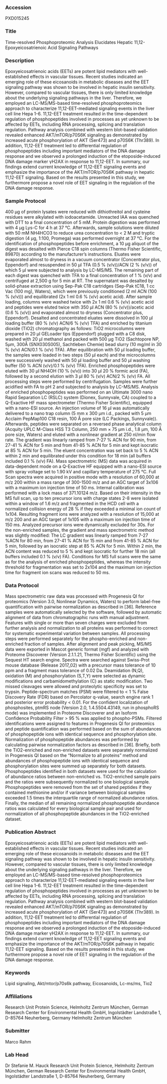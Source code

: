 ### Accession
PXD015245

### Title
Time-resolved Phosphoproteomic Analysis Elucidates Hepatic 11,12-Epoxyeicosatrienoic Acid Signaling Pathways

### Description
Epoxyeicosatrienoic acids (EETs) are potent lipid mediators with well-established effects in vascular tissues. Recent studies indicated an emerging role of these eicosanoids in metabolic diseases and the EET signaling pathway was shown to be involved in hepatic insulin sensitivity. However, compared to vascular tissues, there is only limited knowledge about the underlying signaling pathways in the liver. Therefore, we employed an LC-MS/MS-based time-resolved phosphoproteomics approach to characterize 11,12-EET-mediated signaling events in the liver cell line Hepa 1-6. 11,12-EET treatment resulted in the time-dependent regulation of phosphopeptides involved in processes as yet unknown to be affected by EETs, including RNA processing, splicing and translation regulation. Pathway analysis combined with western blot-based validation revealed enhanced AKT/mTOR/p70S6K signaling as demonstrated by increased acute phosphorylation of AKT (Ser473) and p70S6K (Thr389). In addition, 11,12-EET treatment led to differential regulation of phosphopeptides including important mediators of the DNA damage response and we observed a prolonged induction of the etoposide-induced DNA damage marker γH2AX in response to 11,12-EET. In summary, our findings extend current knowledge of 11,12-EET signaling events and emphasize the importance of the AKT/mTOR/p70S6K pathway in hepatic 11,12-EET signaling. Based on the results presented in this study, we furthermore propose a novel role of EET signaling in the regulation of the DNA damage response.

### Sample Protocol
400 µg of protein lysates were reduced with dithiothreitol and cysteine residues were alkylated with iodoacetamide. Unreacted IAA was quenched with DTT to a final concentration of 5 mM. Protein digestion was performed with 4 µg Lys-C for 4 h at 37 °C. Afterwards, sample solutions were diluted with 50 mM NH4HCO3 to reduce urea concentration to < 2 M and tryptic digestion (4 µg, 1:100, Promega) was performed overnight at 37 °C.  For the identification of phosphopeptides before enrichment, a 10 µg aliquot of the digest was desalted with Pierce C18 spin columns (Thermo Fisher Scientific, 89870) according to the manufacturer’s instructions. Eluates were evaporated almost to dryness in a vacuum concentrator (Concentrator plus, Eppendorf) and resuspended in 50 µl TFA (0.5 % (v/v))/ACN (2 % (v/v)) of which 5 µl were subjected to analysis by LC-MS/MS. The remaining part of each digest was quenched with TFA to a final concentration of 1 % (v/v) and centrifuged at 2,500 g for 5 min at RT. The supernatant was desalted by solid-phase extraction using Sep-Pak C18 cartridges (Sep-Pak tC18, 1 cc Vac (100 mg), Waters), which were previously conditioned (2 ml ACN (100 % (v/v))) and equilibrated (2x 1 ml 0.6 % (v/v) acetic acid). After sample loading, columns were washed twice with 2x 1 ml 0.6 % (v/v) acetic acid and peptides were eluted twice with 350 µl ACN (80 % (v/v))/acetic acid (0.6 % (v/v)) and evaporated almost to dryness (Concentrator plus, Eppendorf). Desalted and concentrated eluates were dissolved in 100 µl loading buffer (80 % (v/v) ACN/6 % (v/v) TFA) and enriched by titanium dioxide (TiO2) chromatography as follows: TiO2 microcolumns were prepared in 20 µl GELoader tips (Eppendorf) plugged with a C8 disk, washed with 20 µl methanol and packed with 500 µg TiO2 (Sachtopore NP, 5µm, 300Å (SNX030S005), Sachtleben Chemie) bead slurry (10 mg/ml in 30 % (v/v) ACN/0.1 % (v/v) TFA). After equilibration with 50 µl loading buffer, the samples were loaded in two steps (50 µl each) and the microcolumns were successively washed with 50 µl loading buffer and 50 µl washing buffer (50 % ACN (v/v)/0.1 % (v/v) TFA). Enriched phosphopeptides were eluted with 30 µl NH4OH (10 % (v/v)) into 30 µl 20 % formic acid (FA), followed by a second elution with 3 µl 80 % (v/v) ACN/2 % (v/v) FA. All processing steps were performed by centrifugation. Samples were further acidified with FA to pH 2 and subjected to analysis by LC-MS/MS. Analysis of enriched phosphopeptides was performed on an Ultimate 3000 nano Rapid Separation LC (RSLC) system (Dionex, Sunnyvale, CA) coupled to a Q-Exactive HF mass spectrometer (Thermo Fisher Scientific), equipped with a nano-ESI source. An injection volume of 16 µl was automatically delivered to a nano trap column (5 mm x 300 μm i.d., packed with 5 μm Acclaim PepMap100 C18 resin, 100 Å pore size (LC Packings, Sunnyvale)). Afterwards, peptides were separated on a reversed phase analytical column (Acquity UPLC M-Class HSS T3 Column, 250 mm × 75 μm i.d., 1.8 μm, 100 Å pore size, Waters) and eluted with a nonlinear gradient at 250 nl/min flow rate. The gradient was linearly ramped from 7-27 % ACN for 90 min, from 27-41 % ACN for 5 min and from 41-85 % ACN for 5 min and kept isocratic at 85 % ACN for 5 min. The eluent concentration was set back to 5 % ACN within 2 min and equilibrated under this condition for 18 min (all buffers included 0.1 % (v/v) FA). Mass spectrometric (MS) data was acquired in data-dependent mode on a Q-Exactive HF equipped with a nano-ESI source with spray voltage set to 1.90 kV and capillary temperature of 275 °C. Full Scan spectra were acquired in positive mode with a resolution of 60,000 at m/z 200 within a mass range of 300-1500 m/z and an AGC target of 3x106 with a maximum ion injection time of 50 ms. Internal calibration was performed with a lock mass of 371.10124 m/z. Based on their intensity in the MS full scan, up to ten precursor ions with charge states 2-8 were isolated within a window of 1.6 m/z and fragmented in the HCD cell with a normalized collision energy of 28 % if they exceeded a minimal ion count of 1x104.  Resulting fragment ions were analyzed with a resolution of 15,000 at m/z 200 and an AGC target of 1x105 with a maximum ion injection time of 150 ms. Analyzed precursor ions were dynamically excluded for 30s. For the non-enriched samples, the gradient and mass spectrometric method was slightly modified: The LC gradient was linearly ramped from 7-27 %ACN for 80 min, from 27-41 % ACN for 15 min and from 41-85 % ACN for 5 min, followed by an isocratic step at 85 % ACN for 5 min. Within 2 min, the ACN content was reduced to 5 % and kept isocratic for further 18 min (all buffers included 0.1 % (v/v) FA). Conditions for MS full scans were the same as for the analysis of enriched phosphopeptides, whereas the intensity threshold for fragmentation was set to 2x104 and the maximum ion injection time for fragment ion scans was reduced to 50 ms.

### Data Protocol
Mass spectrometric raw data was processed with Progenesis QI for proteomics (Version 3.0, Nonlinear Dynamics, Waters) to perform label-free quantification with pairwise normalization as described in [36]. Reference samples were automatically selected by the software, followed by automatic alignment of data from chromatographic runs with manual adjustment. Features with single or more than seven charges were excluded from further analysis and normalization to all proteins was performed to correct for systematic experimental variation between samples. All processing steps were performed separately for the phospho-enriched and non-enriched fraction of samples. After alignment and peak picking, MS/MS data were exported in Mascot generic format (mgf) and analyzed with Proteome Discoverer (Version 2.1.1.21, Thermo Fisher Scientific) using the Sequest HT search engine. Spectra were searched against Swiss-Prot mouse database (Release 2017_02) with a precursor mass tolerance of 10 ppm and a fragment mass tolerance of 0.02 Da. Deamidation (N,Q), oxidation (M) and phosphorylation (S,T,Y) were selected as dynamic modifications and carbamidomethylation (C) as static modification. Two missed cleavages were allowed and proteolytic specificity was set to trypsin. Peptide-spectrum matches (PSM) were filtered to < 1 % False Discovery Rate (FDR) based on Percolator q-value, search engine rank 1 and posterior error probability < 0.01. For the confident localization of phosphosites, ptmRS node (Version 2.0, 1.4.5504.43149, run in phosphoRS mode) was implemented in Proteome Discoverer and an Isoform Confidence Probability Filter > 95 % was applied to phospho-PSMs. Filtered identifications were assigned to features in Progenesis QI for proteomics and peptide quantification was performed based on the sum of abundances of phosphopeptide ions with identical sequence and phosphorylation site. Normalization of phosphopeptide abundances was performed by calculating pairwise normalization factors as described in [36]. Briefly, both the TiO2-enriched and non-enriched datasets were separately normalized in Progenesis QI based on the “Normalize to all proteins” method and abundances of phosphopeptide ions with identical sequence and phosphorylation sites were summed up separately for both datasets. Phosphopeptides identified in both datasets were used for the calculation of abundance ratios between non-enriched vs. TiO2-enriched sample pairs and the ratios were subsequently normalized to one biological sample. Phosphopeptides were removed from the set of shared peptides if they contained methionine and/or if variance between biological samples exceeded 1.5 times the interquartile range of normalized abundance ratios. Finally, the median of all remaining normalized phosphopeptide abundance ratios was calculated for every biological sample pair and used for normalization of all phosphopeptide abundances in the TiO2-enriched dataset.

### Publication Abstract
Epoxyeicosatrienoic acids (EETs) are potent lipid mediators with well-established effects in vascular tissues. Recent studies indicated an emerging role of these eicosanoids in metabolic diseases and the EET signaling pathway was shown to be involved in hepatic insulin sensitivity. However, compared to vascular tissues, there is only limited knowledge about the underlying signaling pathways in the liver. Therefore, we employed an LC-MS/MS-based time-resolved phosphoproteomics approach to characterize 11,12-EET-mediated signaling events in the liver cell line Hepa 1-6. 11,12-EET treatment resulted in the time-dependent regulation of phosphopeptides involved in processes as yet unknown to be affected by EETs, including RNA processing, splicing and translation regulation. Pathway analysis combined with western blot-based validation revealed enhanced AKT/mTOR/p70S6K signaling as demonstrated by increased acute phosphorylation of AKT (Ser473) and p70S6K (Thr389). In addition, 11,12-EET treatment led to differential regulation of phosphopeptides including important mediators of the DNA damage response and we observed a prolonged induction of the etoposide-induced DNA damage marker &#x3b3;H2AX in response to 11,12-EET. In summary, our findings extend current knowledge of 11,12-EET signaling events and emphasize the importance of the AKT/mTOR/p70S6K pathway in hepatic 11,12-EET signaling. Based on the results presented in this study, we furthermore propose a novel role of EET signaling in the regulation of the DNA damage response.

### Keywords
Lipid signaling, Akt/mtor/p70s6k pathway, Eicosanoids, Lc-ms/ms, Tio2

### Affiliations
Research Unit Protein Science, Helmholtz Zentrum München, German Research Center for Environmental Health GmbH, Ingolstädter Landstraße 1, D-85764 Neuherberg, Germany
Helmholtz Zentrum München

### Submitter
Marco Rahm

### Lab Head
Dr Stefanie M. Hauck
Research Unit Protein Science, Helmholtz Zentrum München, German Research Center for Environmental Health GmbH, Ingolstädter Landstraße 1, D-85764 Neuherberg, Germany


